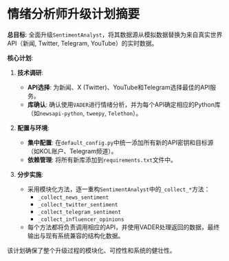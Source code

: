 # 情绪分析师升级计划摘要

**总目标**: 全面升级`SentimentAnalyst`，将其数据源从模拟数据替换为来自真实世界API（新闻, Twitter, Telegram, YouTube）的实时数据。

**核心计划**:

1.  **技术调研**:
    *   **API选择**: 为新闻、X (Twitter)、YouTube和Telegram选择最佳的API服务。
    *   **库确认**: 确认使用`VADER`进行情绪分析，并为每个API确定相应的Python库（如`newsapi-python`, `tweepy`, `Telethon`）。

2.  **配置与环境**:
    *   **集中配置**: 在`default_config.py`中统一添加所有新的API密钥和目标源（如KOL账户、Telegram频道）。
    *   **依赖管理**: 将所有新库添加到`requirements.txt`文件中。

3.  **分步实施**:
    *   采用模块化方法，逐一重构`SentimentAnalyst`中的`_collect_*`方法：
        *   `_collect_news_sentiment`
        *   `_collect_twitter_sentiment`
        *   `_collect_telegram_sentiment`
        *   `_collect_influencer_opinions`
    *   每个方法都将负责调用相应的API，并使用VADER处理返回的数据，最终输出与现有系统兼容的结构化数据。

该计划确保了整个升级过程的模块化、可控性和系统的健壮性。
